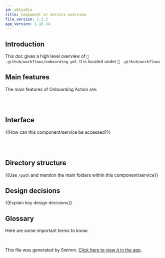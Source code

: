 ```yaml
---
id: p81zz0jn
title: Component or service overview
file_version: 1.1.3
app_version: 1.18.34
---
```


## Introduction

This doc gives a high level overview of `📄 .github/workflows/onboarding.yml`. It is located under `📄 .github/workflows`

## Main features

The main features of Onboarding Action are:

<br/>

<br/>

## Interface

{{How can this component/service be accessed?}}

<br/>



<br/>

## Directory structure

{{Use `/path` and mention the main folders within this component/service}}

## Design decisions

{{Explain key design decisions}}

## Glossary

Here are some important terms to know:

<br/>

This file was generated by Swimm. [Click here to view it in the app](https://app.swimm.io/repos/Z2l0aHViJTNBJTNBY29sbGFib3JhdGUtZWZmZWN0aXZlbHklM0ElM0F0aW0td2hpdGUtZXNyaQ==/docs/p81zz0jn).
